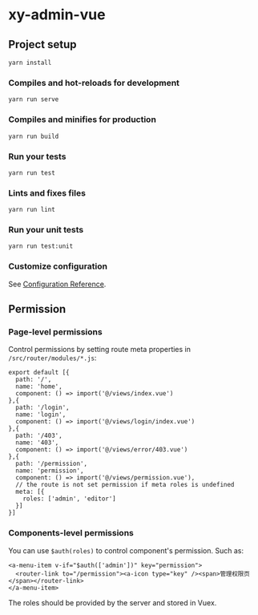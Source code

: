 # xy-admin-vue

## Project setup
```
yarn install
```

### Compiles and hot-reloads for development
```
yarn run serve
```

### Compiles and minifies for production
```
yarn run build
```

### Run your tests
```
yarn run test
```

### Lints and fixes files
```
yarn run lint
```

### Run your unit tests
```
yarn run test:unit
```

### Customize configuration
See [Configuration Reference](https://cli.vuejs.org/config/).

## Permission

### Page-level permissions

Control permissions by setting route meta properties in `/src/router/modules/*.js`:

```
export default [{
  path: '/',
  name: 'home',
  component: () => import('@/views/index.vue')
},{
  path: '/login',
  name: 'login',
  component: () => import('@/views/login/index.vue')
},{
  path: '/403',
  name: '403',
  component: () => import('@/views/error/403.vue')
},{
  path: '/permission',
  name: 'permission',
  component: () => import('@/views/permission.vue'),
  // the route is not set permission if meta roles is undefined
  meta: [{
    roles: ['admin', 'editor']
  }]
}]
```
### Components-level permissions

You can use `$auth(roles)` to control component's permission. Such as:

```
<a-menu-item v-if="$auth(['admin'])" key="permission">
  <router-link to="/permission"><a-icon type="key" /><span>管理权限页</span></router-link>
</a-menu-item>
```

The roles should be provided by the server and stored in Vuex.
